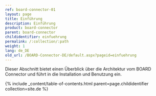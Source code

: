 ```yaml
---
ref: board-connector-01
layout: page
title: Einführung
description: Einführung
product: board-connector
parent: board-connector
childidentifier: einfuehrung
permalink: /:collection/:path
weight: 1
lang: de_DE
old_url: /BOARD-Connector-DE/default.aspx?pageid=einfuehrung
---
```


Dieser Abschnitt bietet einen Überblick über die Architektur vom BOARD Connector und führt in die Installation und Benutzung ein.

{% include _content/table-of-contents.html parent=page.childidentifier collection=site.de %}

